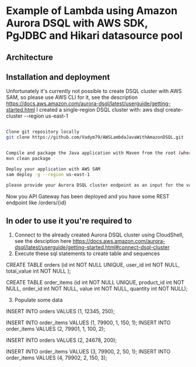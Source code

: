 # Example of Lambda using Amazon Aurora DSQL with AWS SDK, PgJDBC and Hikari datasource pool 

## Architecture



## Installation and deployment

Unfortunately it's currently not possible to create DSQL cluster with AWS SAM, so please
use AWS CLI for it, see the description https://docs.aws.amazon.com/aurora-dsql/latest/userguide/getting-started.html
I created a single-region DSQL cluster with: aws dsql create-cluster --region us-east-1 


```bash

Clone git repository locally
git clone https://github.com/Vadym79/AWSLambdaJavaWithAmazonDSQL.git


Compile and package the Java application with Maven from the root (where pom.xml is located) of the project
mvn clean package

Deploy your application with AWS SAM
sam deploy -g --region us-east-1

please provide your Aurora DSQL cluster endpoint as an input for the variable DSQLClusterId
```
Now you API Gateway has been deployed and you have some REST endpoint like /orders/{id}

## In oder to use it you're required to

1) Connect to the already created Aurora DSQL cluster using CloudShell, see the desciption here https://docs.aws.amazon.com/aurora-dsql/latest/userguide/getting-started.html#connect-dsql-cluster
2) Execute these sql statements to create table and sequences   

CREATE TABLE orders (id int  NOT NULL UNIQUE,  user_id  int NOT NULL, total_value int NOT NULL ); 

CREATE TABLE order_items (id int  NOT NULL UNIQUE,  product_id int NOT NULL, order_id int NOT NULL, value int NOT NULL, quantity int NOT NULL);

3) Populate some data

INSERT INTO orders VALUES (1, 12345, 250); 

INSERT INTO order_items VALUES (1, 79900, 1, 150, 1); 
INSERT INTO order_items VALUES (2, 79901, 1, 100, 2); 


INSERT INTO orders VALUES (2, 24678, 200); 

INSERT INTO order_items VALUES (3, 79900, 2, 50, 1); 
INSERT INTO order_items VALUES (4, 79902, 2, 150, 3); 
